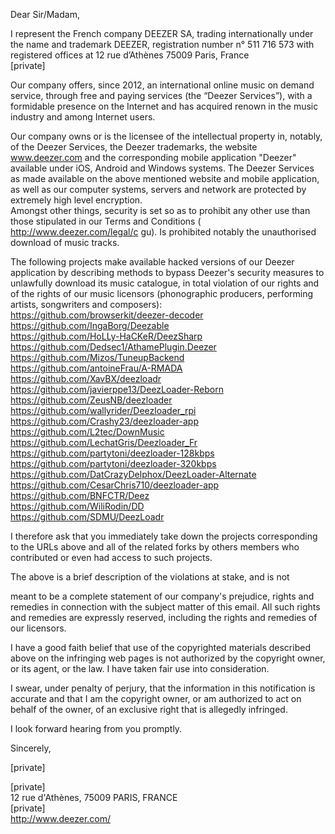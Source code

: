 Dear Sir/Madam,

I represent the French company DEEZER SA, trading internationally under the
name and trademark DEEZER, registration number n° 511 716 573 with
registered offices at 12 rue d’Athènes 75009 Paris, France  
[private]

Our company offers, since 2012, an international online music on demand
service, through free and paying services (the “Deezer Services”), with a
formidable presence on the Internet and has acquired renown in the music
industry and among Internet users.

Our company owns or is the licensee of the intellectual property in,
notably, of the Deezer Services, the Deezer trademarks, the website
www.deezer.com and the corresponding mobile application "Deezer" available
under iOS, Android and Windows systems. The Deezer Services as made
available on the above mentioned website and mobile application, as well as
our computer systems, servers and network are protected by extremely high
level encryption.  
Amongst other things, security is set so as to prohibit any other use than
those stipulated in our Terms and Conditions (
http://www.deezer.com/legal/c
gu). Is prohibited notably the unauthorised download of music tracks.

The following projects make available hacked versions of our Deezer
application by describing methods to bypass
Deezer's security measures to unlawfully download its music catalogue, in
total violation of our rights and of the rights of our music licensors
(phonographic producers, performing artists, songwriters and composers):  
https://github.com/browserkit/deezer-decoder  
https://github.com/IngaBorg/Deezable  
https://github.com/HoLLy-HaCKeR/DeezSharp  
https://github.com/Dedsec1/AthamePlugin.Deezer  
https://github.com/Mizos/TuneupBackend  
https://github.com/antoineFrau/A-RMADA  
https://github.com/XavBX/deezloadr  
https://github.com/javierppe13/DeezLoader-Reborn  
https://github.com/ZeusNB/deezloader  
https://github.com/wallyrider/Deezloader_rpi  
https://github.com/Crashy23/deezloader-app  
https://github.com/L2tec/DownMusic  
https://github.com/LechatGris/Deezloader_Fr  
https://github.com/partytoni/deezloader-128kbps  
https://github.com/partytoni/deezloader-320kbps  
https://github.com/DatCrazyDelphox/DeezLoader-Alternate  
https://github.com/CesarChris710/deezloader-app  
https://github.com/BNFCTR/Deez  
https://github.com/WiliRodin/DD  
https://github.com/SDMU/DeezLoadr  

I therefore ask that you immediately take down the projects corresponding
to
the URLs above and all of the related forks by others members who
contributed or even had access to such projects.

The above is a brief description of the violations at stake, and is not

meant to be a complete statement of our company's prejudice, rights and
remedies in connection with the subject matter of this email. All such
rights and remedies are expressly reserved, including the rights and
remedies of our licensors.

I have a good faith belief that use of the copyrighted materials described
above on the infringing web pages is not authorized by the copyright owner,
or its agent, or the law. I have taken fair use into consideration.

I swear, under penalty of perjury, that the information in this
notification is accurate and that I am the copyright owner, or am
authorized to act on behalf of the owner, of an exclusive right that is
allegedly infringed.

I look forward hearing from you promptly.

Sincerely,

[private]

[private]  
12 rue d'Athènes, 75009 PARIS, FRANCE  
[private]  
<http://www.deezer.com/>
